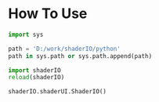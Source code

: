 How To Use
==
```python
import sys

path = 'D:/work/shaderIO/python'
path in sys.path or sys.path.append(path)

import shaderIO
reload(shaderIO)

shaderIO.shaderUI.ShaderIO()
```
